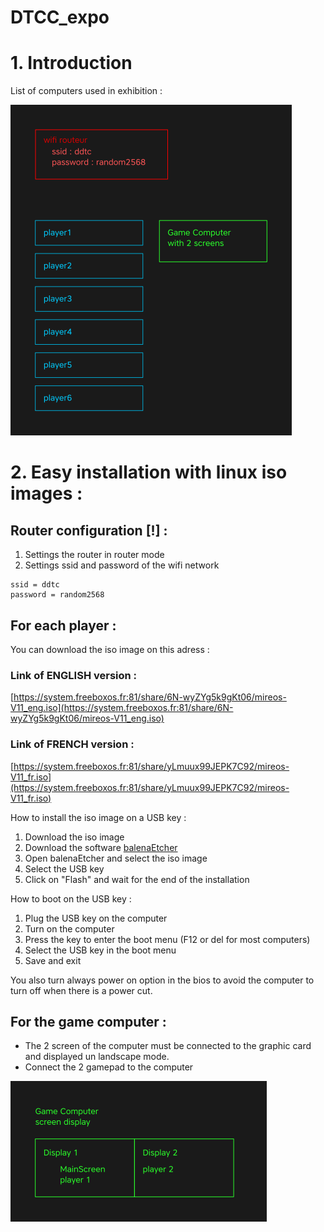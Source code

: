 # DTCC_expo

# 1. Introduction

List of computers used in exhibition :

![map of computers](./map/map.png)


# 2. Easy installation with linux iso images : 
## Router configuration [!] :

1. Settings the router in router mode
2. Settings ssid and password of the wifi network
```
ssid = ddtc
password = random2568
```

## For each player :
You can download the iso image on this adress : 

### Link of ENGLISH version :
[https://system.freeboxos.fr:81/share/6N-wyZYg5k9gKt06/mireos-V11_eng.iso](https://system.freeboxos.fr:81/share/6N-wyZYg5k9gKt06/mireos-V11_eng.iso)

### Link of FRENCH version :
[https://system.freeboxos.fr:81/share/yLmuux99JEPK7C92/mireos-V11_fr.iso](https://system.freeboxos.fr:81/share/yLmuux99JEPK7C92/mireos-V11_fr.iso)

How to install the iso image on a USB key :

1. Download the iso image
2. Download the software [balenaEtcher](https://www.balena.io/etcher/)
3. Open balenaEtcher and select the iso image
4. Select the USB key
5. Click on "Flash" and wait for the end of the installation

How to boot on the USB key :

1. Plug the USB key on the computer
2. Turn on the computer
3. Press the key to enter the boot menu (F12 or del for most computers)
4. Select the USB key in the boot menu
5. Save and exit

You also turn always power on option in the bios to avoid the computer to turn off when there is a power cut.

## For the game computer :

- The 2 screen of the computer must be connected to the graphic card and displayed un landscape mode.
- Connect the 2 gamepad to the computer


![Game Computer display](./map/display.png)